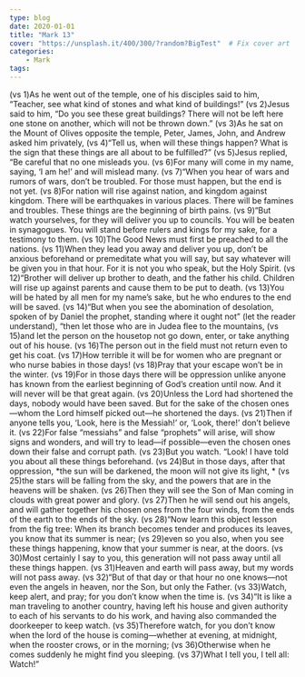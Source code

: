 ```yaml
---
type: blog
date: 2020-01-01
title: "Mark 13"
cover: "https://unsplash.it/400/300/?random?BigTest"  # Fix cover art
categories: 
    - Mark
tags:
---
```


(vs 1)As he went out of the temple, one of his disciples said to him, “Teacher, see what kind of stones and what kind of buildings!”  (vs 2)Jesus said to him, “Do you see these great buildings? There will not be left here one stone on another, which will not be thrown down.”  (vs 3)As he sat on the Mount of Olives opposite the temple, Peter, James, John, and Andrew asked him privately,  (vs 4)“Tell us, when will these things happen? What is the sign that these things are all about to be fulfilled?”  (vs 5)Jesus replied, “Be careful that no one misleads you.  (vs 6)For many will come in my name, saying, ‘I am he!’ and will mislead many.  (vs 7)“When you hear of wars and rumors of wars, don’t be troubled. For those must happen, but the end is not yet.  (vs 8)For nation will rise against nation, and kingdom against kingdom. There will be earthquakes in various places. There will be famines and troubles. These things are the beginning of birth pains.  (vs 9)“But watch yourselves, for they will deliver you up to councils. You will be beaten in synagogues. You will stand before rulers and kings for my sake, for a testimony to them.  (vs 10)The Good News must first be preached to all the nations.  (vs 11)When they lead you away and deliver you up, don’t be anxious beforehand or premeditate what you will say, but say whatever will be given you in that hour. For it is not you who speak, but the Holy Spirit.  (vs 12)“Brother will deliver up brother to death, and the father his child. Children will rise up against parents and cause them to be put to death.  (vs 13)You will be hated by all men for my name’s sake, but he who endures to the end will be saved.  (vs 14)“But when you see the abomination of desolation, spoken of by Daniel the prophet, standing where it ought not” (let the reader understand), “then let those who are in Judea flee to the mountains,  (vs 15)and let the person on the housetop not go down, enter, or take anything out of his house.  (vs 16)The person out in the field must not return even to get his coat.  (vs 17)How terrible it will be for women who are pregnant or who nurse babies in those days!  (vs 18)Pray that your escape won’t be in the winter.  (vs 19)For in those days there will be oppression unlike anyone has known from the earliest beginning of God’s creation until now. And it will never will be that great again.  (vs 20)Unless the Lord had shortened the days, nobody would have been saved. But for the sake of the chosen ones—whom the Lord himself picked out—he shortened the days.  (vs 21)Then if anyone tells you, ‘Look, here is the Messiah!’ or, ‘Look, there!’ don’t believe it.  (vs 22)For false “messiahs” and false “prophets” will arise, will show signs and wonders, and will try to lead—if possible—even the chosen ones down their false and corrupt path.  (vs 23)But you watch. “Look! I have told you about all these things beforehand.  (vs 24)But in those days, after that oppression, *the sun will be darkened, the moon will not give its light, *  (vs 25)the stars will be falling from the sky, and the powers that are in the heavens will be shaken.  (vs 26)Then they will see the Son of Man coming in clouds with great power and glory.  (vs 27)Then he will send out his angels, and will gather together his chosen ones from the four winds, from the ends of the earth to the ends of the sky.  (vs 28)“Now learn this object lesson from the fig tree: When its branch becomes tender and produces its leaves, you know that its summer is near;  (vs 29)even so you also, when you see these things happening, know that your summer is near, at the doors.  (vs 30)Most certainly I say to you, this generation will not pass away until all these things happen.  (vs 31)Heaven and earth will pass away, but my words will not pass away.  (vs 32)“But of that day or that hour no one knows—not even the angels in heaven, nor the Son, but only the Father.  (vs 33)Watch, keep alert, and pray; for you don’t know when the time is.  (vs 34)“It is like a man traveling to another country, having left his house and given authority to each of his servants to do his work, and having also commanded the doorkeeper to keep watch.  (vs 35)Therefore watch, for you don’t know when the lord of the house is coming—whether at evening, at midnight, when the rooster crows, or in the morning;  (vs 36)Otherwise when he comes suddenly he might find you sleeping.  (vs 37)What I tell you, I tell all: Watch!” ﻿
